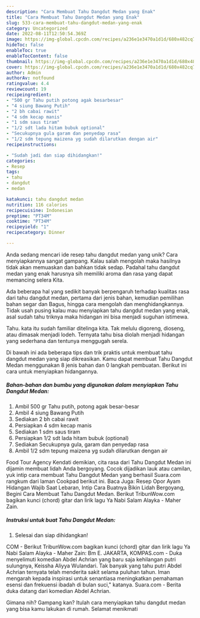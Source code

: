 ```yaml
---
description: "Cara Membuat Tahu Dangdut Medan yang Enak"
title: "Cara Membuat Tahu Dangdut Medan yang Enak"
slug: 533-cara-membuat-tahu-dangdut-medan-yang-enak
category: Uncategorized
date: 2022-08-11T12:50:54.369Z
image: https://img-global.cpcdn.com/recipes/a236e1e3470a1d1d/680x482cq70/tahu-dangdut-medan-foto-resep-utama.jpg
hideToc: false
enableToc: true
enableTocContent: false
thumbnail: https://img-global.cpcdn.com/recipes/a236e1e3470a1d1d/680x482cq70/tahu-dangdut-medan-foto-resep-utama.jpg
cover: https://img-global.cpcdn.com/recipes/a236e1e3470a1d1d/680x482cq70/tahu-dangdut-medan-foto-resep-utama.jpg
author: Admin
authorAv: notfound
ratingvalue: 4.4
reviewcount: 19
recipeingredient:
- "500 gr Tahu putih potong agak besarbesar"
- "4 siung Bawang Putih"
- "2 bh cabai rawit"
- "4 sdm kecap manis"
- "1 sdm saus tiram"
- "1/2 sdt lada hitam bubuk optional"
- "Secukupnya gula garam dan penyedap rasa"
- "1/2 sdm tepung maizena yg sudah dilarutkan dengan air"
recipeinstructions:

- "Sudah jadi dan siap dihidangkan!"
categories:
- Resep
tags:
- tahu
- dangdut
- medan

katakunci: tahu dangdut medan 
nutrition: 116 calories
recipecuisine: Indonesian
preptime: "PT34M"
cooktime: "PT34M"
recipeyield: "1"
recipecategory: Dinner

---
```





Anda sedang mencari ide resep tahu dangdut medan yang unik? Cara menyiapkannya sangat gampang. Kalau salah mengolah maka hasilnya tidak akan memuaskan dan bahkan tidak sedap. Padahal tahu dangdut medan yang enak harusnya sih memiliki aroma dan rasa yang dapat memancing selera Kita.





Ada beberapa hal yang sedikit banyak berpengaruh terhadap kualitas rasa dari tahu dangdut medan, pertama dari jenis bahan, kemudian pemilihan bahan segar dan Bagus, hingga cara mengolah dan menghidangkannya. Tidak usah pusing kalau mau menyiapkan tahu dangdut medan yang enak,      asal sudah tahu triknya maka hidangan ini bisa menjadi suguhan istimewa.














Tahu. kata itu sudah familiar ditelinga kita. Tak melulu digoreng, dioseng, atau dimasak menjadi lodeh. Ternyata tahu bisa diolah menjadi hidangan yang sederhana dan tentunya menggugah serela.






Di bawah ini ada beberapa tips dan trik praktis untuk membuat tahu dangdut medan yang siap dikreasikan. Kamu dapat membuat Tahu Dangdut Medan menggunakan 8 jenis bahan dan 0 langkah pembuatan. Berikut ini cara untuk menyiapkan hidangannya.

<!--inarticleads1-->

##### Bahan-bahan dan bumbu yang digunakan dalam menyiapkan Tahu Dangdut Medan:

1. Ambil 500 gr Tahu putih, potong agak besar-besar
1. Ambil 4 siung Bawang Putih
1. Sediakan 2 bh cabai rawit
1. Persiapkan 4 sdm kecap manis
1. Sediakan 1 sdm saus tiram
1. Persiapkan 1/2 sdt lada hitam bubuk (optional)
1. Sediakan Secukupnya gula, garam dan penyedap rasa
1. Ambil 1/2 sdm tepung maizena yg sudah dilarutkan dengan air


Food Tour Agency Kendati demikian, cita rasa dari Tahu Dangdut Medan ini dijamin membuat lidah Anda bergoyang. Cocok dijadikan lauk atau camilan, yuk intip cara membuat Tahu Dangdut Medan yang berhasil Suara.com rangkum dari laman Cookpad berikut ini. Baca Juga: Resep Opor Ayam Hidangan Wajib Saat Lebaran, Intip Cara Buatnya Bikin Lidah Bergoyang, Begini Cara Membuat Tahu Dangdut Medan. Berikut TribunWow.com bagikan kunci (chord) gitar dan lirik lagu Ya Nabi Salam Alayka - Maher Zain. 

<!--inarticleads2-->

##### Instruksi untuk buat Tahu Dangdut Medan:


1. Selesai dan siap dihidangkan!

COM - Berikut TribunWow.com bagikan kunci (chord) gitar dan lirik lagu Ya Nabi Salam Alayka - Maher Zain: Bm E. JAKARTA, KOMPAS.com - Duka menyelimuti komedian Abdel Achrian yang baru saja kehilangan putri sulungnya, Keissha Aliyya Wulandari. Tak banyak yang tahu putri Abdel Achrian ternyata telah menderita sakit selama puluhan tahun. Iman mengarah kepada inspirasi untuk senantiasa meningkatkan pemahaman esensi dan frekuensi ibadah di bulan suci,&#34; katanya. Suara.com - Berita duka datang dari komedian Abdel Achrian. 

Gimana nih? Gampang kan? Itulah cara menyiapkan tahu dangdut medan yang bisa kamu lakukan di rumah. Selamat menikmati
